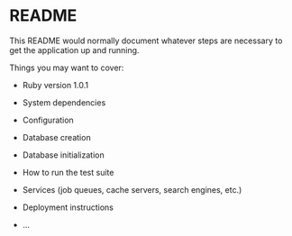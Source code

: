 # README

This README would normally document whatever steps are necessary to get the
application up and running.

Things you may want to cover:

* Ruby version 1.0.1

* System dependencies

* Configuration

* Database creation

* Database initialization

* How to run the test suite

* Services (job queues, cache servers, search engines, etc.)

* Deployment instructions

* ...
